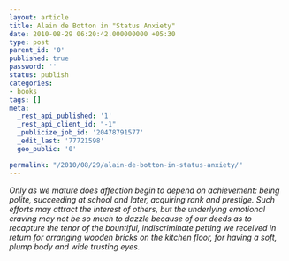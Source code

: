 ```yaml
---
layout: article
title: Alain de Botton in "Status Anxiety"
date: 2010-08-29 06:20:42.000000000 +05:30
type: post
parent_id: '0'
published: true
password: ''
status: publish
categories:
- books
tags: []
meta:
  _rest_api_published: '1'
  _rest_api_client_id: "-1"
  _publicize_job_id: '20478791577'
  _edit_last: '77721598'
  geo_public: '0'

permalink: "/2010/08/29/alain-de-botton-in-status-anxiety/"
---
```

_Only as we mature does affection begin to depend on achievement: being polite, succeeding at school and later, acquiring rank and prestige. Such efforts may attract the interest of others, but the underlying emotional craving may not be so much to dazzle because of our deeds as to recapture the tenor of the bountiful, indiscriminate petting we received in return for arranging wooden bricks on the kitchen floor, for having a soft, plump body and wide trusting eyes._

